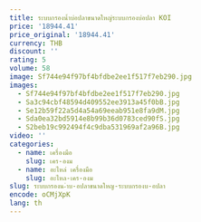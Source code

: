 ```yaml
---
title: ระบบกรองน้ำบ่อปลาขนาดใหญ่ระบบกรองบ่อปลา KOI
price: '18944.41'
price_original: '18944.41'
currency: THB
discount: ''
rating: 5
volume: 58
image: Sf744e94f97bf4bfdbe2ee1f517f7eb290.jpg
images:
  - Sf744e94f97bf4bfdbe2ee1f517f7eb290.jpg
  - Sa3c94cbf48594d409552ee3913a45f0bB.jpg
  - Se12b59f22a5d4a54a69eeab951e8fa9dM.jpg
  - Sda0ea32bd5914e8b99b36d0783ced90fS.jpg
  - S2beb19c992494f4c9dba531969af2a96B.jpg
video: ''
categories:
  - name: เครื่องมือ
    slug: เคร-องม
  - name: อะไหล่ เครื่องมือ
    slug: อะไหล-เคร-องม
slug: ระบบกรองน-ำบ-อปลาขนาดใหญ-ระบบกรองบ-อปลา
encode: oCMjXpK
lang: th
---
```

  